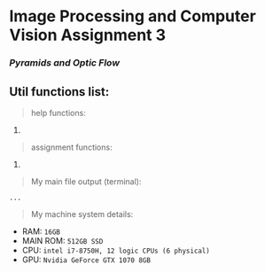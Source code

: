 # Image Processing and Computer Vision Assignment 3
### <i>Pyramids and Optic Flow</i>

## Util functions list:
> help functions:
1. 

> assignment functions:
1. 

> My main file output (terminal):
```
...
```

> My machine system details:

* RAM: ```16GB```
* MAIN ROM: ```512GB SSD```
* CPU: ```intel i7-8750H, 12 logic CPUs (6 physical)```
* GPU: ```Nvidia GeForce GTX 1070 8GB```
